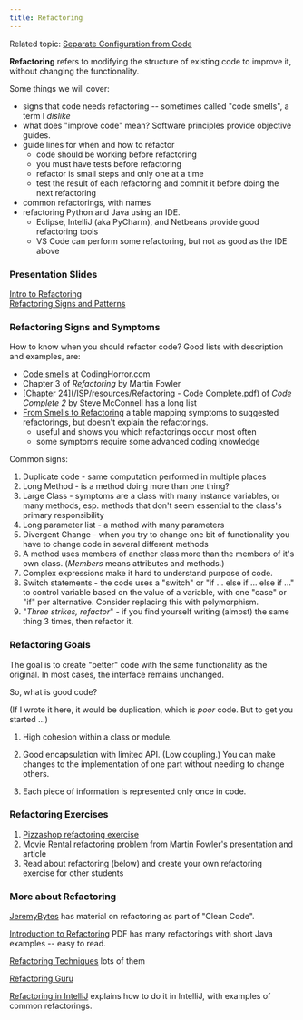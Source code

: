 ```yaml
---
title: Refactoring
---
```


Related topic: [Separate Configuration from Code](separate-configuration)

**Refactoring** refers to modifying the structure of existing code to improve it,
without changing the functionality.

Some things we will cover:

* signs that code needs refactoring -- sometimes called "code smells", a term I *dislike*
* what does "improve code" mean?  Software principles provide objective guides.
* guide lines for when and how to refactor
  - code should be working before refactoring
  - you must have tests before refactoring
  - refactor is small steps and only one at a time 
  - test the result of each refactoring and commit it before doing the next refactoring
* common refactorings, with names
* refactoring Python and Java using an IDE. 
  - Eclipse, IntelliJ (aka PyCharm), and Netbeans provide good refactoring tools 
  - VS Code can perform some refactoring, but not as good as the IDE above

### Presentation Slides

[Intro to Refactoring](Refactoring.pdf)    
[Refactoring Signs and Patterns](Refactoring-Patterns.pdf)      

### Refactoring Signs and Symptoms

How to know when you should refactor code?
Good lists with description and examples, are:

* [Code smells](https://blog.codinghorror.com/code-smells/) at CodingHorror.com
* Chapter 3 of *Refactoring* by Martin Fowler
* [Chapter 24](/ISP/resources/Refactoring - Code Complete.pdf) of *Code Complete 2* by Steve McConnell has a long list
* [From Smells to Refactoring](smells-to-refactoring.pdf) a table mapping symptoms to suggested refactorings, but doesn't explain the refactorings.
  - useful and shows you which refactorings occur most often
  - some symptoms require some advanced coding knowledge

Common signs:

1. Duplicate code - same computation performed in multiple places
2. Long Method - is a method doing more than one thing?
3. Large Class - symptoms are a class with many instance variables, or many methods, esp. methods that don't seem essential to the class's primary responsibility
4. Long parameter list - a method with many parameters
5. Divergent Change - when you try to change one bit of functionality you have to change code in several different methods
6. A method uses members of another class more than the members of it's own class. (*Members* means attributes and methods.)
7. Complex expressions make it hard to understand purpose of code.
8. Switch statements - the code uses a "switch" or "if ... else if ... else if ..." to control variable based on the value of a variable, with one "case" or "if" per alternative. Consider replacing this with polymorphism.
9. "*Three strikes, refactor*" - if you find yourself writing (almost) the same thing 3 times, then refactor it.


### Refactoring Goals

The goal is to create "better" code with the same functionality as the original.  In most cases, the interface remains unchanged.

So, what is good code?

(If I wrote it here, it would be duplication, which is *poor* code. But to get you started ...)

1. High cohesion within a class or module.  

2. Good encapsulation with limited API. (Low coupling.) You can make changes to the implementation of one part without needing to change others.

3. Each piece of information is represented only once in code.

### Refactoring Exercises

1. [Pizzashop refactoring exercise](https://github.com/ISP19/pizzashop)     
2. [Movie Rental refactoring problem](https://github.com/jbrucker/movierental) from Martin Fowler's presentation and article
3. Read about refactoring (below) and create your own refactoring exercise for other students

### More about Refactoring

[JeremyBytes](http://www.jeremybytes.com/Demos.aspx) has material on refactoring as part of "Clean Code".

[Introduction to Refactoring](http://www.math.uaa.alaska.edu/~afkjm/csce401/handouts/refactoring.pdf) PDF has many refactorings with short Java examples -- easy to read.

[Refactoring Techniques](https://refactoring.guru/refactoring/techniques) lots of them

[Refactoring Guru](https://refactoring.guru/refactoring)

[Refactoring in IntelliJ](https://www.jetbrains.com/help/idea/tutorial-introduction-to-refactoring.html#5db90) explains how to do it in IntelliJ, with examples of common refactorings.
 
